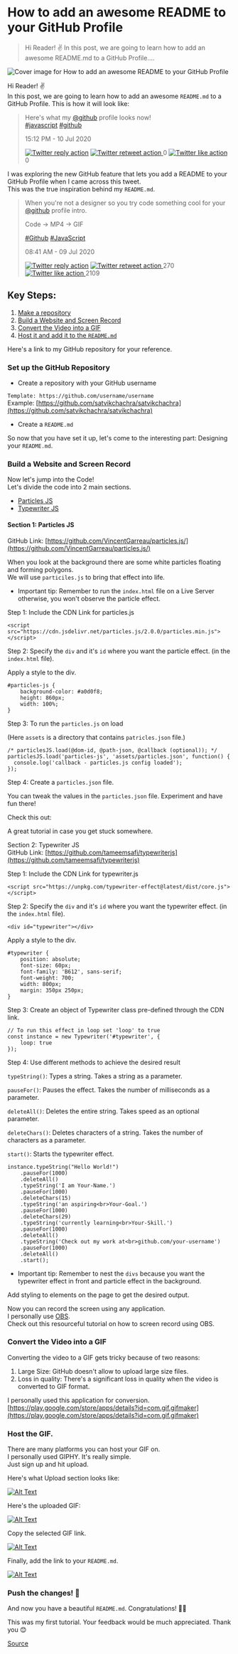 # How to add an awesome README to your GitHub Profile

> Hi Reader! ✌ In this post, we are going to learn how to add an awesome README.md to a GitHub Profile....

![Cover image for How to add an awesome README to your GitHub Profile](https://res.cloudinary.com/practicaldev/image/fetch/s--mxsdlB4e--/c_imagga_scale,f_auto,fl_progressive,h_420,q_66,w_1000/https://dev-to-uploads.s3.amazonaws.com/i/xb4tb5om9c1y7vrs1ds5.gif)

Hi Reader! ✌  
In this post, we are going to learn how to add an awesome `README.md` to a GitHub Profile. This is how it will look like:

> Here's what my [@github](https://twitter.com/github) profile looks now!  
> [#javascript](https://twitter.com/hashtag/javascript) [#github](https://twitter.com/hashtag/github)
>
> 15:12 PM - 10 Jul 2020
>
> [![Twitter reply action](chrome-extension://cjedbglnccaioiolemnfhjncicchinao/assets/twitter-reply-action.svg)](https://twitter.com/intent/tweet?in_reply_to=1281607352555200512) [ ![Twitter retweet action](chrome-extension://cjedbglnccaioiolemnfhjncicchinao/assets/twitter-retweet-action.svg) ](https://twitter.com/intent/retweet?tweet_id=1281607352555200512) 0 [ ![Twitter like action](chrome-extension://cjedbglnccaioiolemnfhjncicchinao/assets/twitter-like-action.svg) ](https://twitter.com/intent/like?tweet_id=1281607352555200512) 0

I was exploring the new GitHub feature that lets you add a README to your GitHub Profile when I came across this tweet.  
This was the true inspiration behind my `README.md`.

> When you're not a designer so you try code something cool for your [@github](https://twitter.com/github) profile intro.
>
> Code -> MP4 -> GIF
>
> [#Github](https://twitter.com/hashtag/Github) [#JavaScript](https://twitter.com/hashtag/JavaScript)
>
> 08:41 AM - 09 Jul 2020
>
> [![Twitter reply action](chrome-extension://cjedbglnccaioiolemnfhjncicchinao/assets/twitter-reply-action.svg)](https://twitter.com/intent/tweet?in_reply_to=1281146411736694784) [ ![Twitter retweet action](chrome-extension://cjedbglnccaioiolemnfhjncicchinao/assets/twitter-retweet-action.svg) ](https://twitter.com/intent/retweet?tweet_id=1281146411736694784) 270 [ ![Twitter like action](chrome-extension://cjedbglnccaioiolemnfhjncicchinao/assets/twitter-like-action.svg) ](https://twitter.com/intent/like?tweet_id=1281146411736694784) 2109

## [](#key-steps)Key Steps:

1.  [Make a repository](#step-1)
2.  [Build a Website and Screen Record](#step-2)
3.  [Convert the Video into a GIF](#step-3)
4.  [Host it and add it to the `README.md`](#step-4)

Here's a link to my GitHub repository for your reference.

### [](#set-up-the-github-repository)Set up the GitHub Repository

- Create a repository with your GitHub username

`Template: https://github.com/username/username`  
Example: [https://github.com/satvikchachra/satvikchachra](https://github.com/satvikchachra/satvikchachra)

- Create a `README.md`

So now that you have set it up, let's come to the interesting part: Designing your `README.md`.

### [](#build-a-website-and-screen-record)Build a Website and Screen Record

Now let's jump into the Code!  
Let's divide the code into 2 main sections.

- [Particles JS](#section-1)
- [Typewriter JS](#section-2)

#### [](#section-1-particles-js)Section 1: Particles JS

GitHub Link: [https://github.com/VincentGarreau/particles.js/](https://github.com/VincentGarreau/particles.js/)

When you look at the background there are some white particles floating and forming polygons.  
We will use `particiles.js` to bring that effect into life.

- Important tip: Remember to run the `index.html` file on a Live Server otherwise, you won't observe the particle effect.

Step 1: Include the CDN Link for particles.js

    <script src="https://cdn.jsdelivr.net/particles.js/2.0.0/particles.min.js"></script>

Step 2: Specify the `div` and it's `id` where you want the particle effect. (in the `index.html` file).

Apply a style to the div.

    #particles-js {
        background-color: #a0d0f8;
        height: 860px;
        width: 100%;
    }

Step 3: To run the `particles.js` on load

(Here `assets` is a directory that contains `patricles.json` file.)

    /* particlesJS.load(@dom-id, @path-json, @callback (optional)); */
    particlesJS.load('particles-js', 'assets/particles.json', function() {
      console.log('callback - particles.js config loaded');
    });

Step 4: Create a `particles.json` file.

You can tweak the values in the `particles.json` file. Experiment and have fun there!

Check this out:

A great tutorial in case you get stuck somewhere.

Section 2: Typewriter JS  
GitHub Link: [https://github.com/tameemsafi/typewriterjs](https://github.com/tameemsafi/typewriterjs)

Step 1: Include the CDN Link for typewriter.js

    <script src="https://unpkg.com/typewriter-effect@latest/dist/core.js"></script>

Step 2: Specify the `div` and it's `id` where you want the typewriter effect. (in the `index.html` file).

    <div id="typewriter"></div>

Apply a style to the div.

    #typewriter {
        position: absolute;
        font-size: 60px;
        font-family: 'B612', sans-serif;
        font-weight: 700;
        width: 800px;
        margin: 350px 250px;
    }

Step 3: Create an object of Typewriter class pre-defined through the CDN link.

    // To run this effect in loop set 'loop' to true
    const instance = new Typewriter('#typewriter', {
        loop: true
    });

Step 4: Use different methods to achieve the desired result

`typeString()`: Types a string. Takes a string as a parameter.

`pauseFor()`: Pauses the effect. Takes the number of milliseconds as a parameter.

`deleteAll()`: Deletes the entire string. Takes speed as an optional parameter.

`deleteChars()`: Deletes characters of a string. Takes the number of characters as a parameter.

`start()`: Starts the typewriter effect.

    instance.typeString("Hello World!")
        .pauseFor(1000)
        .deleteAll()
        .typeString('I am Your-Name.')
        .pauseFor(1000)
        .deleteChars(15)
        .typeString('an aspiring<br>Your-Goal.')
        .pauseFor(1000)
        .deleteChars(29)
        .typeString('currently learning<br>Your-Skill.')
        .pauseFor(1000)
        .deleteAll()
        .typeString('Check out my work at<br>github.com/your-username')
        .pauseFor(1000)
        .deleteAll()
        .start();

- Important tip: Remember to nest the `divs` because you want the typewriter effect in front and particle effect in the background.

  <div id="particles-js">
          <div id="typewriter"></div>
  </div>

Add styling to elements on the page to get the desired output.

Now you can record the screen using any application.  
I personally use [OBS](https://obsproject.com/).  
Check out this resourceful tutorial on how to screen record using OBS.

### [](#convert-the-video-into-a-gif)Convert the Video into a GIF

Converting the video to a GIF gets tricky because of two reasons:

1.  Large Size: GitHub doesn't allow to upload large size files.
2.  Loss in quality: There's a significant loss in quality when the video is converted to GIF format.

I personally used this application for conversion.  
[https://play.google.com/store/apps/details?id=com.gif.gifmaker](https://play.google.com/store/apps/details?id=com.gif.gifmaker)

### [](#host-the-gif)Host the GIF.

There are many platforms you can host your GIF on.  
I personally used GIPHY. It's really simple.  
Just sign up and hit upload.

Here's what Upload section looks like:

[![Alt Text](https://res.cloudinary.com/practicaldev/image/fetch/s--J1Ikv7I8--/c_limit%2Cf_auto%2Cfl_progressive%2Cq_auto%2Cw_880/https://dev-to-uploads.s3.amazonaws.com/i/fr7jwyeo3oe15f7gx6fn.png)](https://res.cloudinary.com/practicaldev/image/fetch/s--J1Ikv7I8--/c_limit%2Cf_auto%2Cfl_progressive%2Cq_auto%2Cw_880/https://dev-to-uploads.s3.amazonaws.com/i/fr7jwyeo3oe15f7gx6fn.png)

Here's the uploaded GIF:

[![Alt Text](https://res.cloudinary.com/practicaldev/image/fetch/s--5GWef34n--/c_limit%2Cf_auto%2Cfl_progressive%2Cq_auto%2Cw_880/https://dev-to-uploads.s3.amazonaws.com/i/of34es53m3wuibmll7aa.png)](https://res.cloudinary.com/practicaldev/image/fetch/s--5GWef34n--/c_limit%2Cf_auto%2Cfl_progressive%2Cq_auto%2Cw_880/https://dev-to-uploads.s3.amazonaws.com/i/of34es53m3wuibmll7aa.png)

Copy the selected GIF link.

[![Alt Text](https://res.cloudinary.com/practicaldev/image/fetch/s--wFZSEVmr--/c_limit%2Cf_auto%2Cfl_progressive%2Cq_auto%2Cw_880/https://dev-to-uploads.s3.amazonaws.com/i/s2rupvvztvhsy3bywxu5.png)](https://res.cloudinary.com/practicaldev/image/fetch/s--wFZSEVmr--/c_limit%2Cf_auto%2Cfl_progressive%2Cq_auto%2Cw_880/https://dev-to-uploads.s3.amazonaws.com/i/s2rupvvztvhsy3bywxu5.png)

Finally, add the link to your `README.md`.

[![Alt Text](https://res.cloudinary.com/practicaldev/image/fetch/s--ka5rj4mc--/c_limit%2Cf_auto%2Cfl_progressive%2Cq_auto%2Cw_880/https://dev-to-uploads.s3.amazonaws.com/i/3psxs4bt980yw2m5aquu.png)](https://res.cloudinary.com/practicaldev/image/fetch/s--ka5rj4mc--/c_limit%2Cf_auto%2Cfl_progressive%2Cq_auto%2Cw_880/https://dev-to-uploads.s3.amazonaws.com/i/3psxs4bt980yw2m5aquu.png)

### [](#push-the-changes)Push the changes! 🚀

And now you have a beautiful `README.md`. Congratulations! 🥳🎉

This was my first tutorial. Your feedback would be much appreciated. Thank you 😊

[Source](https://dev.to/satvikchachra/how-to-add-an-awesome-readme-to-your-github-profile-361n)
